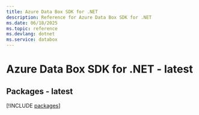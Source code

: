 ```yaml
---
title: Azure Data Box SDK for .NET
description: Reference for Azure Data Box SDK for .NET
ms.date: 06/18/2025
ms.topic: reference
ms.devlang: dotnet
ms.service: databox
---
```

# Azure Data Box SDK for .NET - latest
## Packages - latest
[!INCLUDE [packages](data-box-index.md)]